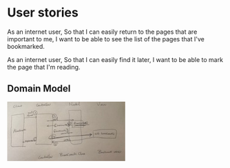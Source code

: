 # User stories


As an internet user,
So that I can easily return to the pages that are important to me,
I want to be able to see the list of the pages that I've bookmarked.


As an internet user,
So that I can easily find it later,
I want to be able to mark the page that I'm reading.


## Domain Model
![Bookmark Manager Domain Model](snapp.jpg)
